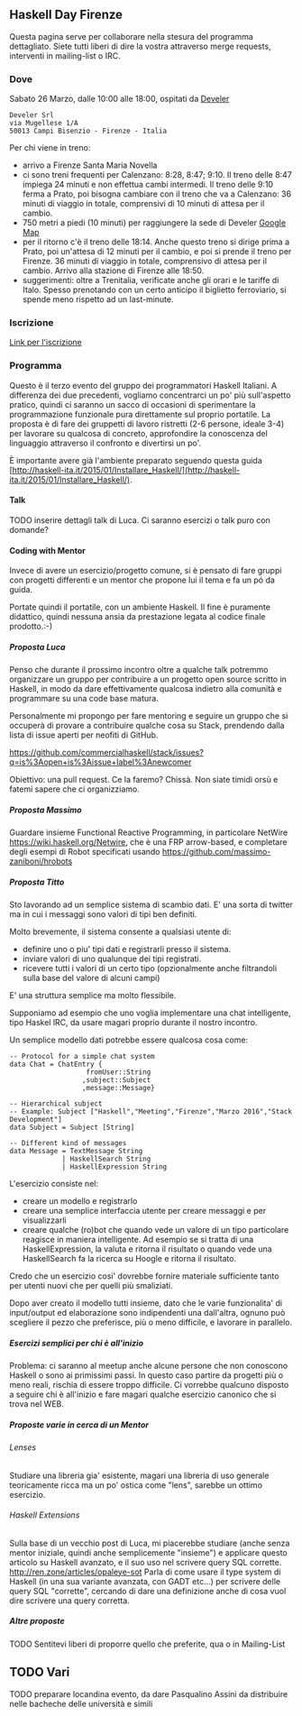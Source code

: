 ## Haskell Day Firenze

Questa pagina serve per collaborare nella stesura del programma dettagliato. Siete tutti liberi di dire la vostra attraverso merge requests, interventi in mailing-list o IRC.

### Dove

Sabato 26 Marzo, dalle 10:00 alle 18:00, ospitati da [Develer](https://www.develer.com/)

    Develer Srl
    via Mugellese 1/A
    50013 Campi Bisenzio - Firenze - Italia

Per chi viene in treno:

* arrivo a Firenze Santa Maria Novella
* ci sono treni frequenti per Calenzano: 8:28, 8:47; 9:10. Il treno delle 8:47 impiega 24 minuti e non effettua cambi intermedi. Il treno delle 9:10 ferma a Prato, poi bisogna cambiare con il treno che va a Calenzano: 36 minuti di viaggio in totale, comprensivi di 10 minuti di attesa per il cambio. 
* 750 metri a piedi (10 minuti) per raggiungere la sede di Develer [Google Map](https://goo.gl/maps/fkUVZQhLsbC2)
* per il ritorno c'è il treno delle 18:14. Anche questo treno si dirige prima a Prato, poi un'attesa di 12 minuti per il cambio, e poi si prende il treno per Firenze. 36 minuti di viaggio in totale, comprensivo di attesa per il cambio. Arrivo alla stazione di Firenze alle 18:50.
* suggerimenti: oltre a Trenitalia, verificate anche gli orari e le tariffe di Italo. Spesso prenotando con un certo anticipo il biglietto ferroviario, si spende meno rispetto ad un last-minute. 

### Iscrizione

[Link per l'iscrizione](https://metooo.io/e/haskell-day-firenze)

### Programma

Questo è il terzo evento del gruppo dei programmatori Haskell Italiani. A differenza dei due precedenti, vogliamo concentrarci un po' più sull'aspetto pratico, quindi ci saranno un sacco di occasioni di sperimentare la programmazione funzionale pura direttamente sul proprio portatile. La proposta è di fare dei gruppetti di lavoro ristretti (2-6 persone, ideale 3-4) per lavorare su qualcosa di concreto, approfondire la conoscenza del linguaggio attraverso il confronto e divertirsi un po'. 

È importante avere già l'ambiente preparato seguendo questa guida [http://haskell-ita.it/2015/01/Installare_Haskell/](http://haskell-ita.it/2015/01/Installare_Haskell/).

#### Talk

TODO inserire dettagli talk di Luca. Ci saranno esercizi o talk puro con domande?

#### Coding with Mentor 

Invece di avere un esercizio/progetto comune, si è pensato di fare gruppi con progetti differenti e un mentor che propone lui il tema e fa un pó da guida.

Portate quindi il portatile, con un ambiente Haskell. Il fine è puramente didattico, quindi nessuna ansia da prestazione legata al codice finale prodotto.:-)

##### Proposta Luca 

Penso che durante il prossimo incontro oltre a qualche talk potremmo organizzare un gruppo per contribuire a un progetto open source scritto in Haskell, in modo da dare effettivamente qualcosa indietro alla comunità e programmare su una code base matura.

Personalmente mi propongo per fare mentoring e seguire un gruppo che si occuperà di provare a contribuire qualche cosa su Stack, prendendo dalla lista di issue aperti per neofiti di GitHub.

https://github.com/commercialhaskell/stack/issues?q=is%3Aopen+is%3Aissue+label%3Anewcomer

Obiettivo: una pull request. Ce la faremo? Chissà.
Non siate timidi orsù e fatemi sapere che ci organizziamo.

##### Proposta Massimo

Guardare insieme Functional Reactive Programming, in particolare NetWire https://wiki.haskell.org/Netwire, che è una FRP arrow-based, e completare degli esempi di Robot specificati usando https://github.com/massimo-zaniboni/hrobots

##### Proposta Titto

Sto lavorando ad un semplice sistema di scambio dati. E' una sorta di twitter ma in cui i messaggi sono valori di tipi ben definiti.

Molto brevemente, il sistema consente a qualsiasi utente di:

* definire uno o piu' tipi dati e registrarli presso il sistema.
* inviare valori di uno qualunque dei tipi registrati.
* ricevere tutti i valori di un certo tipo (opzionalmente anche filtrandoli sulla base del valore di alcuni campi)

E' una struttura semplice ma molto flessibile.

Supponiamo ad esempio che uno voglia implementare una chat intelligente, tipo Haskel lRC, da usare magari proprio durante il nostro incontro.

Un semplice modello dati potrebbe essere qualcosa cosa come:

    -- Protocol for a simple chat system
    data Chat = ChatEntry {
                       fromUser::String
                      ,subject::Subject
                      ,message::Message}

    -- Hierarchical subject
    -- Example: Subject ["Haskell","Meeting","Firenze","Marzo 2016","Stack Development"]
    data Subject = Subject [String] 

    -- Different kind of messages
    data Message = TextMessage String
                 | HaskellSearch String
                 | HaskellExpression String


L'esercizio consiste nel:

* creare un modello e registrarlo 
* creare una semplice interfaccia utente per creare messaggi e per visualizzarli
* creare qualche (ro)bot che quando vede un valore di un tipo particolare reagisce in maniera intelligente. Ad esempio se si tratta di una  HaskellExpression, la valuta e ritorna il risultato o quando vede una HaskellSearch fa la ricerca su Hoogle e ritorna il risultato.

Credo che un esercizio cosi' dovrebbe fornire materiale sufficiente tanto per utenti nuovi che per quelli più smaliziati.

Dopo aver creato il modello tutti insieme, dato che le varie funzionalita' di input/output ed elaborazione sono indipendenti una dall'altra, ognuno può scegliere il pezzo che preferisce, più o meno difficile, e lavorare in parallelo.

##### Esercizi semplici per chi è all'inizio

Problema: ci saranno al meetup anche alcune persone che non conoscono Haskell o sono ai primissimi passi. In questo caso partire da progetti più o meno reali, rischia di essere troppo difficile. Ci vorrebbe qualcuno disposto a seguire chi è all'inizio e fare magari qualche esercizio canonico che si trova nel WEB.

##### Proposte varie in cerca di un Mentor

###### Lenses

Studiare una libreria gia' esistente, magari una libreria di uso generale teoricamente ricca ma un po' ostica come "lens", sarebbe un ottimo esercizio.

###### Haskell Extensions

Sulla base di un vecchio post di Luca, mi piacerebbe studiare (anche senza mentor iniziale, quindi anche semplicemente "insieme") e applicare questo articolo su Haskell avanzato, e il suo uso nel scrivere query SQL corrette. http://ren.zone/articles/opaleye-sot Parla di come usare il type system di Haskell (in una sua variante avanzata, con GADT etc...) per scrivere delle query SQL "corrette", cercando di dare una definizione anche di cosa vuol dire scrivere una query corretta.

##### Altre proposte

TODO Sentitevi liberi di proporre quello che preferite, qua o in Mailing-List

## TODO Vari

TODO preparare locandina evento, da dare Pasqualino Assini da distribuire nelle bacheche delle università e simili

